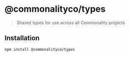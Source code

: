 # @commonalityco/types
> Shared types for use across all Commonality projects
## Installation

```sh
npm install @commonalityco/types
```